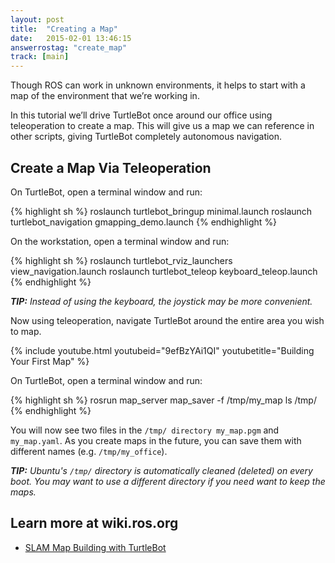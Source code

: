 ```yaml
---
layout: post
title:  "Creating a Map"
date:   2015-02-01 13:46:15
answerrostag: "create_map"
track: [main]
---
```


Though ROS can work in unknown environments, it helps to start with a map of the environment that we’re working in.

In this tutorial we’ll drive TurtleBot once around our office using teleoperation to create a map. This will give us a map we can reference in other scripts, giving TurtleBot completely autonomous navigation.

## Create a Map Via Teleoperation

On TurtleBot, open a terminal window and run:

{% highlight sh %}
roslaunch turtlebot_bringup minimal.launch
roslaunch turtlebot_navigation gmapping_demo.launch
{% endhighlight %}

On the workstation, open a terminal window and run:

{% highlight sh %}
roslaunch turtlebot_rviz_launchers view_navigation.launch
roslaunch turtlebot_teleop keyboard_teleop.launch
{% endhighlight %}

***TIP:** Instead of using the keyboard, the joystick may be more convenient.*

Now using teleoperation, navigate TurtleBot around the entire area you wish to map.

{% include youtube.html youtubeid="9efBzYAi1QI" youtubetitle="Building Your First Map" %}

On TurtleBot, open a terminal window and run:

{% highlight sh %}
rosrun map_server map_saver -f /tmp/my_map
ls /tmp/
{% endhighlight %}

You will now see two files in the `/tmp/ directory my_map.pgm` and `my_map.yaml`. As you create maps in the future, you can save them with different names (e.g. `/tmp/my_office`).

***TIP:** Ubuntu's `/tmp/` directory is automatically cleaned (deleted) on every boot. You may want to use a different directory if you need want to keep the maps.*

## Learn more at wiki.ros.org

* [SLAM Map Building with TurtleBot](http://wiki.ros.org/turtlebot_navigation/Tutorials/Build%20a%20map%20with%20SLAM)
